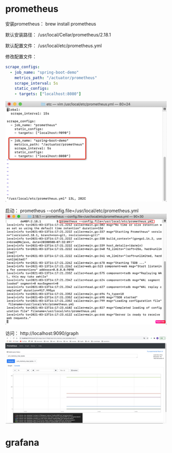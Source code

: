 # prometheus

安装prometheus：
brew install prometheus

默认安装路径：
/usr/local/Cellar/prometheus/2.18.1

默认配置文件：
/usr/local/etc/prometheus.yml

修改配置文件：
```yaml
scrape_configs:
  - job_name: "spring-boot-demo"
    metrics_path: "/actuator/prometheus"
    scrape_interval: 5s
    static_configs:
    - targets: ["localhost:8080"]
```
![image](https://github.com/dustheart/spring-boot-demo/blob/redisson-spring-boot-starter/images/prometheus01.png)

启动：
prometheus --config.file=/usr/local/etc/prometheus.yml
![image](https://github.com/dustheart/spring-boot-demo/blob/redisson-spring-boot-starter/images/prometheus02.png)

访问：
http://localhost:9090/graph
![image](https://github.com/dustheart/spring-boot-demo/blob/redisson-spring-boot-starter/images/prometheus03.png)

# grafana
